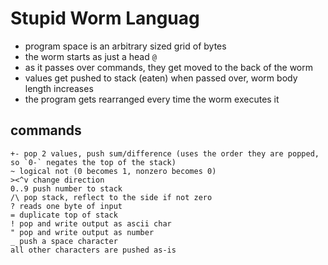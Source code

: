 # Stupid Worm Languag
- program space is an arbitrary sized grid of bytes
- the worm starts as just a head `@`
- as it passes over commands, they get moved to the back of the worm
- values get pushed to stack (eaten) when passed over, worm body length increases
- the program gets rearranged every time the worm executes it

## commands
```
+- pop 2 values, push sum/difference (uses the order they are popped, so `0-` negates the top of the stack)
~ logical not (0 becomes 1, nonzero becomes 0)
><^v change direction
0..9 push number to stack
/\ pop stack, reflect to the side if not zero
? reads one byte of input
= duplicate top of stack
! pop and write output as ascii char
" pop and write output as number
_ push a space character
all other characters are pushed as-is
```
